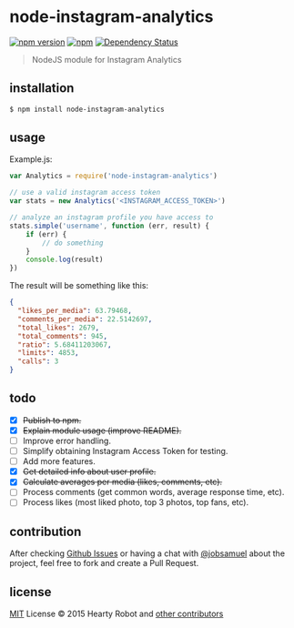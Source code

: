 # node-instagram-analytics
[![npm version](https://img.shields.io/npm/v/node-instagram-analytics.svg?style=flat-square)](https://www.npmjs.com/package/node-instagram-analytics) [![npm](https://img.shields.io/npm/dt/node-instagram-analytics.svg?style=flat-square)](https://www.npmjs.com/package/node-instagram-analytics) [![Dependency Status](https://david-dm.org/heartyrobot/node-instagram-analytics/status.svg?style=flat-square)](https://www.npmjs.com/package/node-instagram-analytics)

> NodeJS module for Instagram Analytics

## installation

```bash
$ npm install node-instagram-analytics
```

## usage

Example.js:

```js
var Analytics = require('node-instagram-analytics')

// use a valid instagram access token
var stats = new Analytics('<INSTAGRAM_ACCESS_TOKEN>')

// analyze an instagram profile you have access to
stats.simple('username', function (err, result) {
    if (err) {
        // do something
    }
    console.log(result)
})
```

The result will be something like this:

```json
{
  "likes_per_media": 63.79468,
  "comments_per_media": 22.5142697,
  "total_likes": 2679,
  "total_comments": 945,
  "ratio": 5.68411203067,
  "limits": 4853,
  "calls": 3
}
```

## todo

- [x] ~~Publish to npm.~~
- [x] ~~Explain module usage (improve README).~~
- [ ] Improve error handling.
- [ ] Simplify obtaining Instagram Access Token for testing.
- [ ] Add more features.
 - [x] ~~Get detailed info about user profile.~~
 - [x] ~~Calculate averages per media (likes, comments, etc).~~
 - [ ] Process comments (get common words, average response time, etc).
 - [ ] Process likes (most liked photo, top 3 photos, top fans, etc).

## contribution

After checking [Github Issues](https://github.com/heartyrobot/node-instagram-analytics/issues) or having a chat with [@jobsamuel](https://telegram.me/jobsamuel) about the project, feel free to fork and create a Pull Request.

## license

[MIT](http://opensource.org/licenses/MIT) License :copyright: 2015 Hearty Robot and [other contributors](https://github.com/heartyrobot/node-instagram-analytics/graphs/contributors)